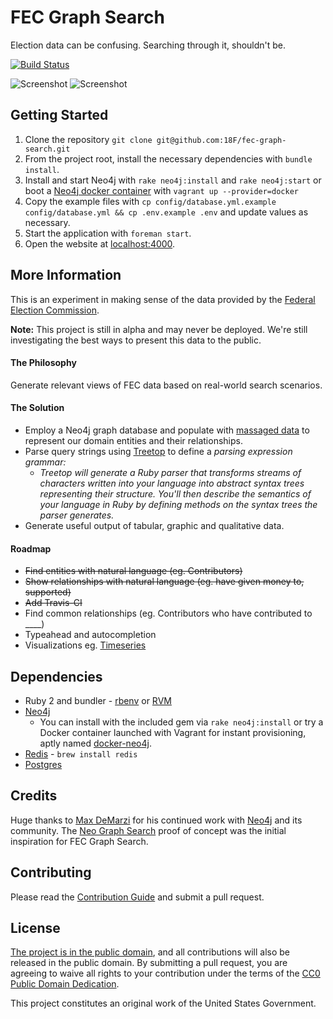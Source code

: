 FEC Graph Search
================

Election data can be confusing. Searching through it, shouldn't be. 

[![Build Status](https://travis-ci.org/18F/fec-graph-search.svg?branch=develop)](https://travis-ci.org/18F/fec-graph-search)

![Screenshot](http://18f.github.io/fec-graph-search/public/screenshot.png)
![Screenshot](http://18f.github.io/fec-graph-search/public/screenshot-graph.png)


## Getting Started
  1. Clone the repository `git clone git@github.com:18F/fec-graph-search.git`
  2. From the project root, install the necessary dependencies with `bundle install`.
  3. Install and start Neo4j with `rake neo4j:install` and `rake neo4j:start` or boot a [Neo4j docker container](https://github.com/amoose/docker-neo4j) with `vagrant up --provider=docker`
  4. Copy the example files with `cp config/database.yml.example config/database.yml && cp .env.example .env` and update values as necessary.
  4. Start the application with `foreman start`. 
  5. Open the website at [localhost:4000](http://localhost:4000).


## More Information

This is an experiment in making sense of the data provided by the [Federal Election Commission](http://www.fec.gov).

**Note:** This project is still in alpha and may never be deployed. We're still investigating the best ways to present this data to the public.

#### The Philosophy

Generate relevant views of FEC data based on real-world search scenarios. 

#### The Solution



  - Employ a Neo4j graph database and populate with [massaged data](https://github.com/18f/openfec#openfec) to represent our domain entities and their relationships.
  - Parse query strings using [Treetop](https://github.com/nathansobo/treetop) to define a _parsing expression grammar:_
    - _Treetop will generate a Ruby parser that transforms streams of characters written into your language into abstract syntax trees representing their structure. You'll then describe the semantics of your language in Ruby by defining methods on the syntax trees the parser generates._
  - Generate useful output of tabular, graphic and qualitative data. 


#### Roadmap 

  - ~~Find entities with natural language (eg. Contributors)~~
  - ~~Show relationships with natural language (eg. have given money to, supported)~~
  - ~~Add Travis-CI~~
  - Find common relationships (eg. Contributors who have contributed to ____)
  - Typeahead and autocompletion
  - Visualizations eg. [Timeseries](http://c3js.org/samples/timeseries.html)




## Dependencies

 - Ruby 2 and bundler - [rbenv](https://github.com/sstephenson/rbenv) or [RVM](http://rvm.io/)
 - [Neo4j](http://www.neo4j.org/)
   - You can install with the included gem via `rake neo4j:install` or try a Docker container launched with Vagrant for instant provisioning, aptly named [docker-neo4j](https://github.com/amoose/docker-neo4j).
 - [Redis](http://redis.io/) - `brew install redis`
 - [Postgres](http://postgresapp.com)



## Credits

Huge thanks to [Max DeMarzi](https://github.com/maxdemarzi) for his continued work with [Neo4j](http://www.neo4j.org/) and its community. The [Neo Graph Search](https://github.com/maxdemarzi/neo_graph_search) proof of concept was the initial inspiration for FEC Graph Search. 



## Contributing

Please read the [Contribution Guide](CONTRIBUTING.md) and submit a pull request.



## License

[The project is in the public domain](LICENSE.md), and all contributions will also be released in the public domain. By submitting a pull request, you are agreeing to waive all rights to your contribution under the terms of the [CC0 Public Domain Dedication](http://creativecommons.org/publicdomain/zero/1.0/).

This project constitutes an original work of the United States Government.
